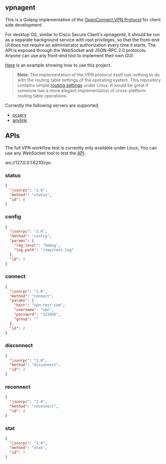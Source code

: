 ## vpnagent

This is a Golang implementation of the [OpenConnect VPN Protocol](https://datatracker.ietf.org/doc/html/draft-mavrogiannopoulos-openconnect-03) for client side development. 

For desktop OS, similar to Cisco Secure Client's vpnagentd, it should be run as a separate background service with root privileges, so that the front-end UI does not require an administrator authorization every time it starts. The API is exposed through the WebSocket and JSON-RPC 2.0 protocols. Anyone can use any front-end tool to implement their own GUI.

[Here](https://github.com/tlslink/anylink-client) is an example showing how to use this project.

> **Note**: The implementation of the VPN protocol itself has nothing to do with the routing table settings of the operating system. This repository contains simple [routing settings](https://github.com/dtlslink/vpnagent/blob/main/utils/utils_linux.go) under Linux. It would be great if someone has a more elegant implementation of cross-platform routing table operations.

Currently the following servers are supported,

- [ocserv](https://gitlab.com/openconnect/ocserv)
- [anylink](https://github.com/bjdgyc/anylink)

## APIs

The full VPN workflow test is currently only available under Linux, You can use any WebSocket tool to test the [API](https://github.com/dtlslink/vpnagent/blob/main/rpc/rpc.go).

ws://127.0.0.1:6210/rpc

### status

```json
{
  "jsonrpc": "2.0",
  "method": "status",
  "id": 0
}
```

### config

```json
{
  "jsonrpc": "2.0",
  "method": "config",
  "params": {
    "log_level": "Debug",
    "log_path": "/tmp/test.log"
  },
  "id": 1
}
```

### connect

```json
{
  "jsonrpc": "2.0",
  "method": "connect",
  "params": {
    "host": "vpn.test.com",
    "username": "vpn",
    "password": "123456",
    "group": ""
  },
  "id": 2
}
```

### disconnect

```json
{
  "jsonrpc": "2.0",
  "method": "disconnect",
  "id": 3
}
```

### reconnect

```json
{
  "jsonrpc": "2.0",
  "method": "reconnect",
  "id": 4
}
```

### stat

```json
{
  "jsonrpc": "2.0",
  "method": "stat",
  "id": 7
}
```
